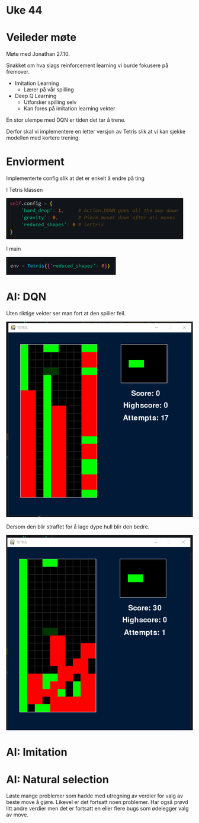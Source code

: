 # Uke 44

# Veileder møte

Møte med Jonathan 27.10.

Snakket om hva slags reinforcement learning vi burde fokusere på fremover.

- Imitation Learning
    - Lærer på vår spilling
- Deep Q Learning
    - Utforsker spilling selv
    - Kan fores på imitation learning vekter

En stor ulempe med DQN er tiden det tar å trene.

Derfor skal vi implementere en letter versjon av Tetris slik at vi kan sjekke modellen med kortere trening.

# Enviorment

Implementerte config slik at det er enkelt å endre på ting

I Tetris klassen

![config](./imgs/config.png)

I main

![config](./imgs/config2.png)

# AI: DQN

Uten riktige vekter ser man fort at den spiller feil.

![wells](./imgs/wells.gif)

Dersom den blir straffet for å lage dype hull blir den bedre.

![letris](./imgs/letris.gif)

# AI: Imitation

# AI: Natural selection

Løste mange problemer som hadde med utregning av verdier for valg av beste move å gjøre.
Likevel er det fortsatt noen problemer. 
Har også prøvd litt andre verdier men det er fortsatt en eller flere bugs som ødelegger valg av move.


